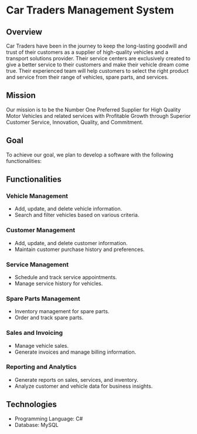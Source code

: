 <h1>Car Traders Management System</h1>
<h2>Overview</h2>
<p>Car Traders have been in the journey to keep the long-lasting goodwill and trust of their customers as a supplier of high-quality vehicles and a transport solutions provider. Their service centers are exclusively created to give a better service to their customers and make their vehicle dream come true. Their experienced team will help customers to select the right product and service from their range of vehicles, spare parts, and services.</p>

<h2>Mission</h2>
<p>Our mission is to be the Number One Preferred Supplier for High Quality Motor Vehicles and related services with Profitable Growth through Superior Customer Service, Innovation, Quality, and Commitment.</p>

<h2>Goal</h2>
<p>To achieve our goal, we plan to develop a software with the following functionalities:</p>

<h2>Functionalities</h2>
<h3>Vehicle Management</h3>
<ul>
<li>Add, update, and delete vehicle information.</li>
<li>Search and filter vehicles based on various criteria.</li>
</ul>

<h3>Customer Management</h3>
<ul>
<li>Add, update, and delete customer information.</li>
<li>Maintain customer purchase history and preferences.</li>
</ul>

<h3>Service Management</h3>
<ul>
<li>Schedule and track service appointments.</li>
<li>Manage service history for vehicles.</li>
</ul>

<h3>Spare Parts Management</h3>
<ul>
<li>Inventory management for spare parts.</li>
<li>Order and track spare parts.</li>
</ul>

<h3>Sales and Invoicing</h3>
<ul>
<li>Manage vehicle sales.</li>
<li>Generate invoices and manage billing information.</li>
</ul>

<h3>Reporting and Analytics</h3>
<ul>
<li>Generate reports on sales, services, and inventory.</li>
<li>Analyze customer and vehicle data for business insights.</li>
</ul>

<h2>Technologies</h2>
<ul>
<li>Programming Language: C#</li>
<li>Database: MySQL</li>
</ul>
